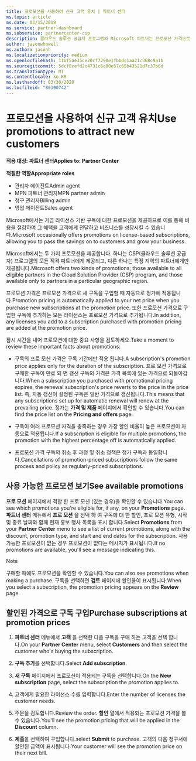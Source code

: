 ```yaml
---
title: 프로모션을 사용하여 신규 고객 유치 | 파트너 센터
ms.topic: article
ms.date: 03/15/2019
ms.service: partner-dashboard
ms.subservice: partnercenter-csp
description: 클라우드 솔루션 공급자 프로그램의 Microsoft 파트너는 프로모션 가격으로 구독을 구입하여 그 절감 혜택을 고객에게 전달할 수 있습니다.
author: jasonwhowell
ms.author: jasonh
ms.localizationpriority: medium
ms.openlocfilehash: 11bf5ae35ce20cf7290e1fbbdc1aa21c368c9a1b
ms.sourcegitcommit: 5dcf8cefd2c4731c6a80e57c65b43521d7c37b6d
ms.translationtype: MT
ms.contentlocale: ko-KR
ms.lasthandoff: 03/30/2020
ms.locfileid: "80390742"
---
```

# <a name="use-promotions-to-attract-new-customers"></a><span data-ttu-id="4faa1-103">프로모션을 사용하여 신규 고객 유치</span><span class="sxs-lookup"><span data-stu-id="4faa1-103">Use promotions to attract new customers</span></span>  

<span data-ttu-id="4faa1-104">**적용 대상: 파트너 센터**</span><span class="sxs-lookup"><span data-stu-id="4faa1-104">**Applies to: Partner Center**</span></span>

<span data-ttu-id="4faa1-105">**적절한 역할**</span><span class="sxs-lookup"><span data-stu-id="4faa1-105">**Appropriate roles**</span></span>
-   <span data-ttu-id="4faa1-106">관리자 에이전트</span><span class="sxs-lookup"><span data-stu-id="4faa1-106">Admin agent</span></span>
-   <span data-ttu-id="4faa1-107">MPN 파트너 관리자</span><span class="sxs-lookup"><span data-stu-id="4faa1-107">MPN partner admin</span></span>
-   <span data-ttu-id="4faa1-108">청구 관리자</span><span class="sxs-lookup"><span data-stu-id="4faa1-108">Billing admin</span></span>
-   <span data-ttu-id="4faa1-109">영업 에이전트</span><span class="sxs-lookup"><span data-stu-id="4faa1-109">Sales agent</span></span>

<!--[FWLink: https://go.microsoft.com/fwlink/?linkid=852469]-->

<span data-ttu-id="4faa1-110">Microsoft에서는 가끔 라이선스 기반 구독에 대한 프로모션을 제공하므로 이를 통해 비용을 절감하여 그 혜택을 고객에게 전달하고 비즈니스를 성장시킬 수 있습니다.</span><span class="sxs-lookup"><span data-stu-id="4faa1-110">Microsoft occasionally offers promotions on license-based subscriptions, allowing you to pass the savings on to customers and grow your business.</span></span> 

<span data-ttu-id="4faa1-111">Microsoft에서는 두 가지 프로모션을 제공합니다. 하나는 CSP(클라우드 솔루션 공급자) 프로그램의 모든 적격 파트너에게 제공되고, 다른 하나는 특정 지역의 파트너에게만 제공됩니다.</span><span class="sxs-lookup"><span data-stu-id="4faa1-111">Microsoft offers two kinds of promotions; those available to all eligible partners in the Cloud Solution Provider (CSP) program, and those available only to partners in a particular geographic region.</span></span>

<span data-ttu-id="4faa1-112">프로모션 가격은 프로모션 가격으로 새 구독을 구입할 때 자동으로 정가에 적용됩니다.</span><span class="sxs-lookup"><span data-stu-id="4faa1-112">Promotion pricing is automatically applied to your net price when you purchase new subscriptions at the promotion price.</span></span> <span data-ttu-id="4faa1-113">또한 프로모션 가격으로 구입한 구독에 추가하는 모든 라이선스는 프로모션 가격으로 추가됩니다.</span><span class="sxs-lookup"><span data-stu-id="4faa1-113">In addition, any licenses you add to a subscription purchased with promotion pricing are added at the promotion price.</span></span> 

<span data-ttu-id="4faa1-114">잠시 시간을 내어 프로모션에 대한 중요 사항을 검토하세요.</span><span class="sxs-lookup"><span data-stu-id="4faa1-114">Take a moment to review these important facts about promotions:</span></span>

-   <span data-ttu-id="4faa1-115">구독의 프로 모션 가격은 구독 기간에만 적용 됩니다.</span><span class="sxs-lookup"><span data-stu-id="4faa1-115">A subscription's promotion price applies only for the duration of the subscription.</span></span> <span data-ttu-id="4faa1-116">프로 모션 가격으로 구매한 구독이 만료 되 면 갱신 구독의 가격은 가격 목록에 있는 가격으로 되돌아갑니다.</span><span class="sxs-lookup"><span data-stu-id="4faa1-116">When a subscription you purchased with promotional pricing expires, the renewal subscription's price reverts to the price in the price list.</span></span> <span data-ttu-id="4faa1-117">즉, 자동 갱신이 설정된 구독은 일반 가격으로 갱신됩니다.</span><span class="sxs-lookup"><span data-stu-id="4faa1-117">This means that any subscriptions set up for automatic renewal will renew at the prevailing price.</span></span> <span data-ttu-id="4faa1-118">정가는 **가격 및 제품** 페이지에서 확인할 수 있습니다.</span><span class="sxs-lookup"><span data-stu-id="4faa1-118">You can find the price list on the **Pricing and offers** page.</span></span> 

-   <span data-ttu-id="4faa1-119">구독이 여러 프로모션 자격을 충족하는 경우 가장 할인 비율이 높은 프로모션이 자동으로 적용됩니다.</span><span class="sxs-lookup"><span data-stu-id="4faa1-119">If a subscription is eligible for multiple promotions, the promotion with the highest percentage off is automatically applied.</span></span>

-   <span data-ttu-id="4faa1-120">프로모션 가격 구독의 취소 후 과정 및 취소 정책은 정가 구독과 동일합니다.</span><span class="sxs-lookup"><span data-stu-id="4faa1-120">Cancellations of promotion-priced subscriptions follow the same process and policy as regularly-priced subscriptions.</span></span>

## <a name="see-available-promotions"></a><span data-ttu-id="4faa1-121">사용 가능한 프로모션 보기</span><span class="sxs-lookup"><span data-stu-id="4faa1-121">See available promotions</span></span>

<span data-ttu-id="4faa1-122">**프로 모션** 페이지에서 적합 한 프로 모션 (있는 경우)을 확인할 수 있습니다.</span><span class="sxs-lookup"><span data-stu-id="4faa1-122">You can see which promotions you're eligible for, if any, on your **Promotions** page.</span></span> <span data-ttu-id="4faa1-123">**파트너 센터** 메뉴에서 **프로 모션** 을 선택 하 여 구독에 대 한 할인, 프로 모션 유형, 시작 및 종료 날짜와 함께 현재 홍보 행사 목록을 표시 합니다.</span><span class="sxs-lookup"><span data-stu-id="4faa1-123">Select **Promotions** from your **Partner Center** menu to see a list of current promotions, along with the discount, promotion type, and start and end dates for the subscription.</span></span> <span data-ttu-id="4faa1-124">사용 가능한 프로모션이 없는 경우 프로모션이 없다는 메시지가 표시됩니다.</span><span class="sxs-lookup"><span data-stu-id="4faa1-124">If no promotions are available, you'll see a message indicating this.</span></span> 

> [!NOTE]  
> <span data-ttu-id="4faa1-125">구매할 때에도 프로모션을 확인할 수 있습니다.</span><span class="sxs-lookup"><span data-stu-id="4faa1-125">You can also see promotions when making a purchase.</span></span> <span data-ttu-id="4faa1-126">구독을 선택하면 **검토** 페이지에 할인율이 표시됩니다.</span><span class="sxs-lookup"><span data-stu-id="4faa1-126">When you select a subscription, the promotion pricing appears on the **Review** page.</span></span>

## <a name="purchase-subscriptions-at-promotion-prices"></a><span data-ttu-id="4faa1-127">할인된 가격으로 구독 구입</span><span class="sxs-lookup"><span data-stu-id="4faa1-127">Purchase subscriptions at promotion prices</span></span>

1. <span data-ttu-id="4faa1-128">**파트너 센터** 메뉴에서 **고객** 을 선택한 다음 구독을 구매 하는 고객을 선택 합니다.</span><span class="sxs-lookup"><span data-stu-id="4faa1-128">On your **Partner Center** menu, select **Customers** and then select the customer who's buying the subscription.</span></span> 

2. <span data-ttu-id="4faa1-129">**구독 추가**를 선택합니다.</span><span class="sxs-lookup"><span data-stu-id="4faa1-129">Select **Add subscription**.</span></span>

3. <span data-ttu-id="4faa1-130">**새 구독** 페이지에서 프로모션이 적용되는 구독을 선택합니다.</span><span class="sxs-lookup"><span data-stu-id="4faa1-130">On the **New subscription** page, select the subscription the promotion applies to.</span></span>

4. <span data-ttu-id="4faa1-131">고객에게 필요한 라이선스 수를 입력합니다.</span><span class="sxs-lookup"><span data-stu-id="4faa1-131">Enter the number of licenses the customer needs.</span></span> 

5. <span data-ttu-id="4faa1-132">주문을 검토합니다.</span><span class="sxs-lookup"><span data-stu-id="4faa1-132">Review the order.</span></span> <span data-ttu-id="4faa1-133">**할인** 열에서 적용되는 프로모션 가격을 볼 수 있습니다.</span><span class="sxs-lookup"><span data-stu-id="4faa1-133">You'll see the promotion pricing that will be applied in the **Discount** column.</span></span>  

6.  <span data-ttu-id="4faa1-134">**제출**을 선택하여 구입합니다.</span><span class="sxs-lookup"><span data-stu-id="4faa1-134">select **Submit** to purchase.</span></span> <span data-ttu-id="4faa1-135">고객의 다음 청구서에 할인된 금액이 표시됩니다.</span><span class="sxs-lookup"><span data-stu-id="4faa1-135">Your customer will see the promotion price on their next bill.</span></span>  



